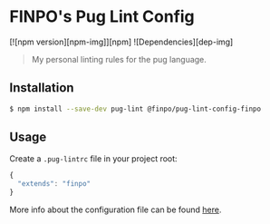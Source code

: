 # FINPO's Pug Lint Config
[![npm version][npm-img]][npm]
![Dependencies][dep-img]

> My personal linting rules for the pug language.

## Installation
```bash
$ npm install --save-dev pug-lint @finpo/pug-lint-config-finpo
```

## Usage
Create a `.pug-lintrc` file in your project root:

```js
{
  "extends": "finpo"
}
```

More info about the configuration file can be found [here].


[here]: https://github.com/pugjs/pug-lint#configuration-file

